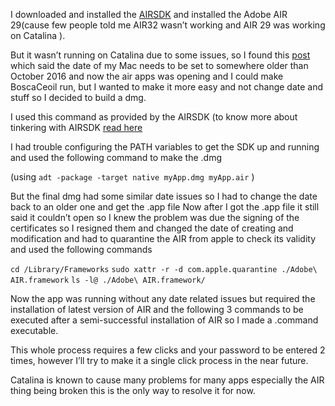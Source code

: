 I downloaded and installed the [AIRSDK](https://www.adobe.com/devnet/air/air-sdk-download.html)
and installed the Adobe AIR 29(cause few people told me AIR32 wasn’t working and AIR 29 was working on Catalina ).

But it wasn’t running on Catalina due to some issues, so I found this [post](https://community.adobe.com/t5/air/quot-installation-file-is-damaged-quot-when-installing-an-air-supported-app/td-p/9540338?page=1) which said the date of my Mac needs to be set to somewhere older than October 2016 and now the air apps was opening and I could make BoscaCeoil run, but I wanted to make it more easy and not change date and stuff so I decided to build a dmg. 
 
 I used this command as provided by the AIRSDK (to know more about tinkering with AIRSDK [read here](https://help.adobe.com/en_US/air/build/index.html)
 
 I had trouble configuring the PATH variables to get the SDK up and running and used the following command to make the .dmg 

(using 
`adt -package -target native myApp.dmg myApp.air` 
)

But the final dmg had some similar date issues so I had to change the date back to an older one and get the .app file 
Now after I got the .app file it still said it couldn’t open so I knew the problem was due the signing of the certificates so I resigned them and changed the date of creating and modification and had to quarantine the AIR from apple to check its validity and used the following commands 


`cd /Library/Frameworks`
`sudo xattr -r -d com.apple.quarantine ./Adobe\ AIR.framework`
`ls -l@ ./Adobe\ AIR.framework/`


Now the app was running without any date related issues but required the installation of latest version of AIR and the following 3 commands to be executed after a semi-successful installation of AIR so I made a .command executable.

This whole process requires a few clicks and your password to be entered 2 times, however I’ll try to make it a single click process in the near future.

Catalina is known to cause many problems for many apps especially the AIR thing being broken this is the only way to resolve it for now.

